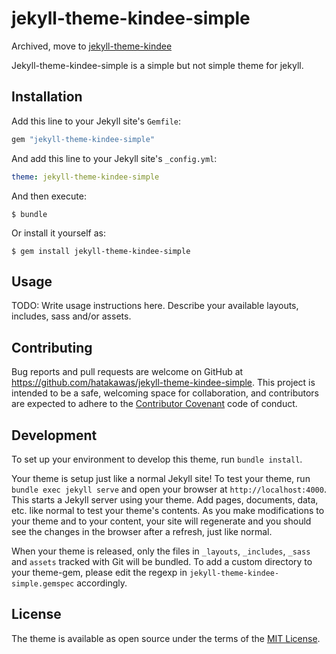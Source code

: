 # jekyll-theme-kindee-simple

Archived, move to [jekyll-theme-kindee](https://github.com/hatakawas/jekyll-theme-kindee)

Jekyll-theme-kindee-simple is a simple but not simple theme for jekyll.

## Installation

Add this line to your Jekyll site's `Gemfile`:

```ruby
gem "jekyll-theme-kindee-simple"
```

And add this line to your Jekyll site's `_config.yml`:

```yaml
theme: jekyll-theme-kindee-simple
```

And then execute:

    $ bundle

Or install it yourself as:

    $ gem install jekyll-theme-kindee-simple

## Usage

TODO: Write usage instructions here. Describe your available layouts, includes, sass and/or assets.

## Contributing

Bug reports and pull requests are welcome on GitHub at https://github.com/hatakawas/jekyll-theme-kindee-simple. This project is intended to be a safe, welcoming space for collaboration, and contributors are expected to adhere to the [Contributor Covenant](http://contributor-covenant.org) code of conduct.

## Development

To set up your environment to develop this theme, run `bundle install`.

Your theme is setup just like a normal Jekyll site! To test your theme, run `bundle exec jekyll serve` and open your browser at `http://localhost:4000`. This starts a Jekyll server using your theme. Add pages, documents, data, etc. like normal to test your theme's contents. As you make modifications to your theme and to your content, your site will regenerate and you should see the changes in the browser after a refresh, just like normal.

When your theme is released, only the files in `_layouts`, `_includes`, `_sass` and `assets` tracked with Git will be bundled.
To add a custom directory to your theme-gem, please edit the regexp in `jekyll-theme-kindee-simple.gemspec` accordingly.

## License

The theme is available as open source under the terms of the [MIT License](https://opensource.org/licenses/MIT).


